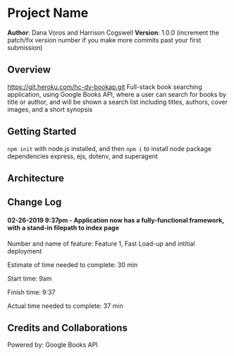 # Project Name

**Author**: Dana Voros and Harrison Cogswell
**Version**: 1.0.0 (increment the patch/fix version number if you make more commits past your first submission)

## Overview
https://git.heroku.com/hc-dv-bookap.git
Full-stack book searching application, using Google Books API, where a user can search for books by title or author, 
and will be shown a search list including titles, authors, cover images, and a short synopsis

## Getting Started
`npm init` with node.js installed, and then `npm i` to install node package dependencies express, ejs, dotenv, and superagent

## Architecture


## Change Log
#### 02-26-2019 9:37pm - Application now has a fully-functional framework, with a stand-in filepath to index page
Number and name of feature: Feature 1, Fast Load-up and intitial deployment

Estimate of time needed to complete: 30 min

Start time: 9am

Finish time: 9:37

Actual time needed to complete: 37 min

## Credits and Collaborations
Powered by: Google Books API
